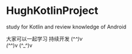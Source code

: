 # HughKotlinProject
study for Kotlin and review knowledge of Android

大家可以一起学习
持续开发 (^_^)v  
(^_^)v 
(^_^)v
